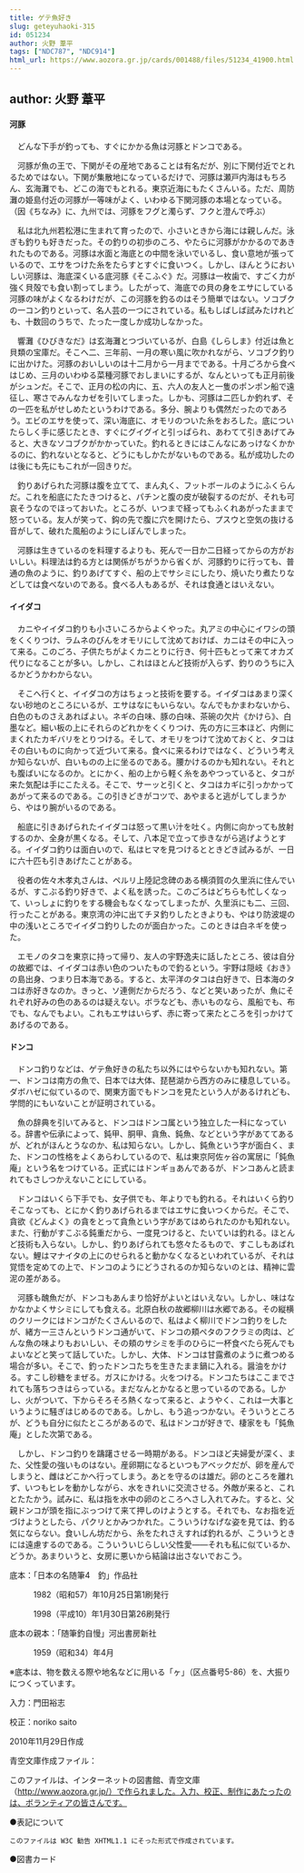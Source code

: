 ```yaml
---
title: ゲテ魚好き
slug: geteyuhaoki-315
id: 051234
author: 火野 葦平
tags: ["NDC787", "NDC914"]
html_url: https://www.aozora.gr.jp/cards/001488/files/51234_41900.html
---
```


## author: 火野 葦平

#### 河豚




　どんな下手が釣っても、すぐにかかる魚は河豚とドンコである。

　河豚が魚の王で、下関がその産地であることは有名だが、別に下関付近でとれるためではない。下関が集散地になっているだけで、河豚は瀬戸内海はもちろん、玄海灘でも、どこの海でもとれる。東京近海にもたくさんいる。ただ、周防灘の姫島付近の河豚が一等味がよく、いわゆる下関河豚の本場となっている。（因《ちなみ》に、九州では、河豚をフグと濁らず、フクと澄んで呼ぶ）

　私は北九州若松港に生まれて育ったので、小さいときから海には親しんだ。泳ぎも釣りも好きだった。その釣りの初歩のころ、やたらに河豚がかかるのであきれたものである。河豚は水面と海底との中間を泳いでいるし、食い意地が張っているので、エサをつけた糸をたらすとすぐに食いつく。しかし、ほんとうにおいしい河豚は、海底深くいる底河豚《そこふぐ》だ。河豚は一枚歯で、すごく力が強く貝殻でも食い割ってしまう。したがって、海底での貝の身をエサにしている河豚の味がよくなるわけだが、この河豚を釣るのはそう簡単ではない。ソコブクの一コン釣りといって、名人芸の一つにされている。私もしばしば試みたけれども、十数回のうちで、たった一度しか成功しなかった。

　響灘《ひびきなだ》は玄海灘とつづいているが、白島《しらしま》付近は魚と貝類の宝庫だ。そこへ二、三年前、一月の寒い風に吹かれながら、ソコブク釣りに出かけた。河豚のおいしいのは十二月から一月までである。十月ごろから食べはじめ、三月のいわゆる菜種河豚でおしまいにするが、なんといっても正月前後がシュンだ。そこで、正月の松の内に、五、六人の友人と一隻のポンポン船で遠征し、寒さでみんなカゼを引いてしまった。しかも、河豚は二匹しか釣れず、その一匹を私がせしめたというわけである。多分、腕よりも偶然だったのであろう。エビのエサを使って、深い海底に、オモリのついた糸をおろした。底についたらしく手に感じたとき、すぐにグイグイと引っぱられ、あわてて引きあげてみると、大きなソコブクがかかっていた。釣れるときにはこんなにあっけなくかかるのに、釣れないとなると、どうにもしかたがないものである。私が成功したのは後にも先にもこれが一回きりだ。

　釣りあげられた河豚は腹を立てて、まん丸く、フットボールのようにふくらんだ。これを船底にたたきつけると、パチンと腹の皮が破裂するのだが、それも可哀そうなのでほっておいた。ところが、いつまで経ってもふくれあがったままで怒っている。友人が笑って、鈎の先で腹に穴を開けたら、プスウと空気の抜ける音がして、破れた風船のようにしぼんでしまった。

　河豚は生きているのを料理するよりも、死んで一日か二日経ってからの方がおいしい。料理法は釣る方とは関係がちがうから省くが、河豚釣りに行っても、普通の魚のように、釣りあげてすぐ、船の上でサシミにしたり、焼いたり煮たりなどしては食べないのである。食べる人もあるが、それは食通とはいえない。



#### イイダコ




　カニやイイダコ釣りも小さいころからよくやった。丸アミの中心にイワシの頭をくくりつけ、ラムネのびんをオモリにして沈めておけば、カニはその中に入って来る。このごろ、子供たちがよくカニとりに行き、何十匹もとって来てオカズ代りになることが多い。しかし、これはほとんど技術が入らず、釣りのうちに入るかどうかわからない。

　そこへ行くと、イイダコの方はちょっと技術を要する。イイダコはあまり深くない砂地のところにいるが、エサはなにもいらない。なんでもかまわないから、白色のものさえあればよい。ネギの白味、豚の白味、茶碗の欠片《かけら》、白墨など。細い板の上にそれらのどれかをくくりつけ、先の方に三本ほど、内側にまくれたカギバリをとりつける。そして、オモリをつけて沈めておくと、タコはその白いものに向かって近づいて来る。食べに来るわけではなく、どういう考えか知らないが、白いものの上に坐るのである。腰かけるのかも知れない。それとも腹ばいになるのか。とにかく、船の上から軽く糸をあやつっていると、タコが来た気配は手にこたえる。そこで、サーッと引くと、タコはカギに引っかかってあがって来るのである。この引きどきがコツで、あやまると逃がしてしまうから、やはり腕がいるのである。

　船底に引きあげられたイイダコは怒って黒い汁を吐く。内側に向かっても放射するのか、全身が黒くなる。そして、八本足で立って歩きながら逃げようとする。イイダコ釣りは面白いので、私はヒマを見つけるとときどき試みるが、一日に六十匹も引きあげたことがある。

　役者の佐々木孝丸さんは、ペルリ上陸記念碑のある横須賀の久里浜に住んでいるが、すこぶる釣り好きで、よく私を誘った。このごろはどちらも忙しくなって、いっしょに釣りをする機会もなくなってしまったが、久里浜にも二、三回、行ったことがある。東京湾の沖に出てチヌ釣りしたときよりも、やはり防波堤の中の浅いところでイイダコ釣りしたのが面白かった。このときは白ネギを使った。

　エモノのタコを東京に持って帰り、友人の宇野逸夫に話したところ、彼は自分の故郷では、イイダコは赤い色のついたもので釣るという。宇野は隠岐《おき》の島出身、つまり日本海である。すると、太平洋のタコは白好きで、日本海のタコは赤好きなのか。きっと、ソ連側だからだろう、などと笑いあったが、魚にそれぞれ好みの色のあるのは疑えない。ボラなども、赤いものなら、風船でも、布でも、なんでもよい。これもエサはいらず、赤に寄って来たところを引っかけてあげるのである。



#### ドンコ




　ドンコ釣りなどは、ゲテ魚好きの私たち以外にはやらないかも知れない。第一、ドンコは南方の魚で、日本では大体、琵琶湖から西方のみに棲息している。ダボハゼに似ているので、関東方面でもドンコを見たという人があるけれども、学問的にもいないことが証明されている。

　魚の辞典を引いてみると、ドンコはドンコ属という独立した一科になっている。辞書や伝承によって、鈍甲、胴甲、貪魚、鈍魚、などという字があててあるが、どれがほんとうなのか、私は知らない。しかし、鈍魚という字が面白く、また、ドンコの性格をよくあらわしているので、私は東京阿佐ヶ谷の寓居に「鈍魚庵」という名をつけている。正式にはドンギョあんであるが、ドンコあんと読まれてもさしつかえないことにしている。

　ドンコはいくら下手でも、女子供でも、年よりでも釣れる。それはいくら釣りそこなっても、とにかく釣りあげられるまではエサに食いつくからだ。そこで、貪欲《どんよく》の貪をとって貪魚という字があてはめられたのかも知れない。また、行動がすこぶる鈍重だから、一度見つけると、たいていは釣れる。ほとんど技術も入らない。しかし、釣りあげられても悠々たるもので、すこしもあばれない。鯉はマナイタの上にのせられると動かなくなるといわれているが、それは覚悟を定めての上で、ドンコのようにどうされるのか知らないのとは、精神に雲泥の差がある。

　河豚も醜魚だが、ドンコもあんまり恰好がよいとはいえない。しかし、味はなかなかよくサシミにしても食える。北原白秋の故郷柳川は水郷である。その縦横のクリークにはドンコがたくさんいるので、私はよく柳川でドンコ釣りをしたが、緒方一三さんというドンコ通がいて、ドンコの頬ペタのフクラミの肉は、どんな魚の味よりもおいしい、その頬のサシミを手のひらに一杯食べたら死んでもよいなどと笑って話していた。しかし、大体、ドンコは甘露煮のように煮つめる場合が多い。そこで、釣ったドンコたちを生きたまま鍋に入れる。醤油をかける。すこし砂糖をまぜる。ガスにかける。火をつける。ドンコたちはここまでされても落ちつきはらっている。まだなんとかなると思っているのである。しかし、火がついて、下からそろそろ熱くなって来ると、ようやく、これは一大事というように騒ぎはじめるのである。しかし、もう追っつかない。そういうところが、どうも自分に似たところがあるので、私はドンコが好きで、棲家をも「鈍魚庵」とした次第である。

　しかし、ドンコ釣りを躊躇させる一時期がある。ドンコほど夫婦愛が深く、また、父性愛の強いものはない。産卵期になるといつもアベックだが、卵を産んでしまうと、雌はどこかへ行ってしまう。あとを守るのは雄だ。卵のところを離れず、いつもヒレを動かしながら、水をきれいに交流させる。外敵が来ると、これとたたかう。試みに、私は指を水中の卵のところへさし入れてみた。すると、父親ドンコが頭を指にぶっつけて来て押しのけようとする。それでも、なお指を近づけようとしたら、パクリとかみつかれた。こういうけなげな姿を見ては、釣る気にならない。食いしん坊だから、糸をたれさえすれば釣れるが、こういうときには遠慮するのである。こういういじらしい父性愛――それも私に似ているか、どうか。あまりいうと、女房に悪いから結論は出さないでおこう。













底本：「日本の名随筆4　釣」作品社

　　　1982（昭和57）年10月25日第1刷発行

　　　1998（平成10）年1月30日第26刷発行

底本の親本：「随筆釣自慢」河出書房新社

　　　1959（昭和34）年4月

※底本は、物を数える際や地名などに用いる「ヶ」（区点番号5-86）を、大振りにつくっています。

入力：門田裕志

校正：noriko saito

2010年11月29日作成

青空文庫作成ファイル：

このファイルは、インターネットの図書館、青空文庫（http://www.aozora.gr.jp/）で作られました。入力、校正、制作にあたったのは、ボランティアの皆さんです。











●表記について


	このファイルは W3C 勧告 XHTML1.1 にそった形式で作成されています。







●図書カード